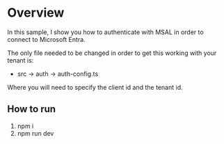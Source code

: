 # Overview
In this sample, I show you how to authenticate with MSAL in order to connect to Microsoft Entra.

The only file needed to be changed in order to get this working with your tenant is:

- src -> auth -> auth-config.ts

Where you will need to specify the client id and the tenant id.

## How to run

1. npm i
2. npm run dev

